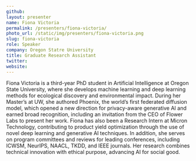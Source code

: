 ```yaml
---
github:
layout: presenter
name: Fiona Victoria
permalink: /presenters/fiona-victoria/
photo_url: /static/img/presenters/fiona-victoria.png
slug: fiona-victoria
role: Speaker
company: Oregon Statre University
title: Graduate Research Assistant
twitter:
website:
---
```


Fiona Victoria is a third-year PhD student in Artificial Intelligence at Oregon State University, where she develops machine learning and deep learning methods for ecological discovery and environmental impact. During her Master’s at UW, she authored Phoenix, the world’s first federated diffusion model, which opened a new direction for privacy-aware generative AI and earned broad recognition, including an invitation from the CEO of Flower Labs to present her work. Fiona has also been a Research Intern at Micron Technology, contributing to product yield optimization through the use of novel deep learning and generative AI techniques. In addition, she serves on program committees and reviews for leading conferences, including ICWSM, NeurIPS, NAACL, TKDD, and IEEE journals. Her research combines technical innovation with ethical purpose, advancing AI for social good.
